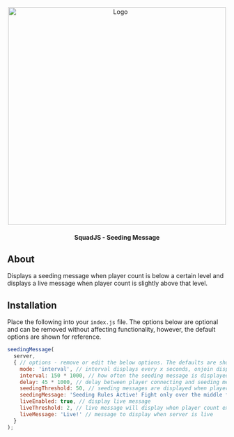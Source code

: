 <div align="center">

<img src="../../assets/squadjs-logo.png" alt="Logo" width="500"/>

#### SquadJS - Seeding Message
</div>

## About
Displays a seeding message when player count is below a certain level and displays a live message when player count is slightly above that level. 

## Installation
Place the following into your `index.js` file. The options below are optional and can be removed without affecting functionality, however, the default options are shown for reference.
```js
seedingMessage(
  server,
  { // options - remove or edit the below options. The defaults are shown.
    mode: 'interval', // interval displays every x seconds, onjoin displays x seconds after a player joins the server
    interval: 150 * 1000, // how often the seeding message is displayed in milliseconds in interval mode
    delay: 45 * 1000, // delay between player connecting and seeding message in onjoin mode
    seedingThreshold: 50, // seeding messages are displayed when player count is below this number
    seedingMessage: 'Seeding Rules Active! Fight only over the middle flags! No FOB Hunting!', // message to display in seeding mode
    liveEnabled: true, // display live message
    liveThreshold: 2, // live message will display when player count exceeds seedingThreshold by up to this amount
    liveMessage: 'Live!' // message to display when server is live
  }
);
```
